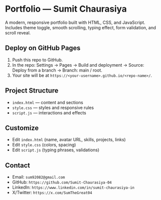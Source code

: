 # Portfolio — Sumit Chaurasiya

A modern, responsive portfolio built with HTML, CSS, and JavaScript. Includes theme toggle, smooth scrolling, typing effect, form validation, and scroll reveal.

## Deploy on GitHub Pages
1. Push this repo to GitHub.
2. In the repo: Settings → Pages → Build and deployment → Source: Deploy from a branch → Branch: main / root.
3. Your site will be at `https://<your-username>.github.io/<repo-name>/`.

## Project Structure
- `index.html` — content and sections
- `style.css` — styles and responsive rules
- `script.js` — interactions and effects

## Customize
- Edit `index.html` (name, avatar URL, skills, projects, links)
- Edit `style.css` (colors, spacing)
- Edit `script.js` (typing phrases, validations)

## Contact
- Email: `sum92082@gmail.com`
- GitHub: `https://github.com/Sumit-Chaurasiya-04`
- LinkedIn: `https://www.linkedin.com/in/sumit-chaurasiya-in`
- X/Twitter: `https://x.com/SumTheGreat04`



